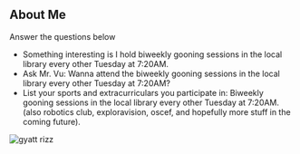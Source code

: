 ## About Me
Answer the questions below
* Something interesting is I hold biweekly gooning sessions in the local library every other Tuesday at 7:20AM.
* Ask Mr. Vu: Wanna attend the biweekly gooning sessions in the local library every other Tuesday at 7:20AM?
* List your sports and extracurriculars you participate in: Biweekly gooning sessions in the local library every other Tuesday at 7:20AM. (also robotics club, exploravision, oscef, and hopefully more stuff in the coming future).

![gyatt rizz](https://i.imgur.com/1ry583e.png)